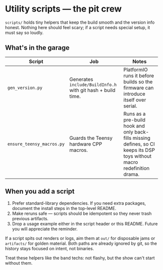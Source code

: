 # Utility scripts — the pit crew

`scripts/` holds tiny helpers that keep the build smooth and the version info
honest. Nothing here should feel scary; if a script needs special setup, it must
say so loudly.

## What's in the garage

| Script | Job | Notes |
| --- | --- | --- |
| `gen_version.py` | Generates `include/BuildInfo.h` with git hash + build time. | PlatformIO runs it before builds so the firmware can introduce itself over serial. |
| `ensure_teensy_macros.py` | Guards the Teensy hardware CPP macros. | Runs as a pre-build hook and only back-fills missing defines, so CI keeps its DSP toys without macro redefinition drama. |

## When you add a script

1. Prefer standard-library dependencies. If you need extra packages, document
   the install steps in the top-level README.
2. Make reruns safe — scripts should be idempotent so they never trash previous
   artifacts.
3. Drop a usage example either in the script header or this README. Future you
   will appreciate the reminder.

If a script spits out renders or logs, aim them at `out/` for disposable jams or
`artifacts/` for golden material. Both paths are already ignored by git, so the
history stays focused on intent, not binaries.

Treat these helpers like the band techs: not flashy, but the show can't start
without them.
